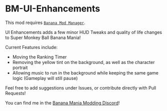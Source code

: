 # BM-UI-Enhancements

This mod requires [`Banana Mod Manager`](https://github.com/MorsGames/BananaModManager).

UI Enhancements adds a few minor HUD Tweaks and quality of life changes to Super Monkey Ball Banana Mania!

Current Features include:
 - Moving the Ranking Timer
 - Removing the yellow tint on the background, as well as the character portrait
 - Allowing music to run in the background while keeping the same game logic (Gameplay will still pause)

Feel free to add suggestions under Issues, or contribute directly with Pull Requests!

You can find me in the [Banana Mania Modding Discord](https://discord.gg/dbNTKSU2Rt)!
